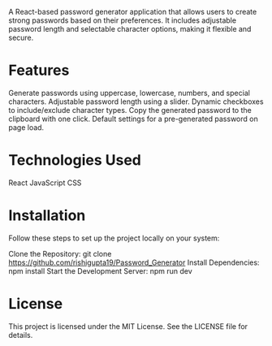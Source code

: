 A React-based password generator application that allows users to create strong passwords based on their preferences. It includes adjustable password length and selectable character options, making it flexible and secure.

# Features

Generate passwords using uppercase, lowercase, numbers, and special characters.
Adjustable password length using a slider.
Dynamic checkboxes to include/exclude character types.
Copy the generated password to the clipboard with one click.
Default settings for a pre-generated password on page load.

# Technologies Used

React
JavaScript
CSS

# Installation

Follow these steps to set up the project locally on your system:

Clone the Repository: git clone https://github.com/rishigupta19/Password_Generator
Install Dependencies: npm install
Start the Development Server: npm run dev

# License

This project is licensed under the MIT License. See the LICENSE file for details.
